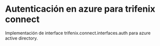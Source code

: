 # Autenticación en azure para trifenix connect

Implementación de interface trifenix.connect.interfaces.auth para azure active directory. 
